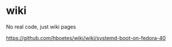 # wiki
No real code, just wiki pages

https://github.com/hboetes/wiki/wiki/systemd-boot-on-fedora-40
